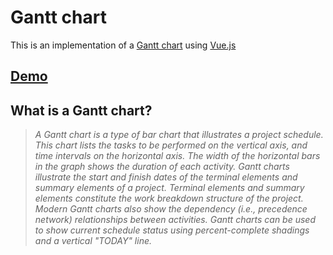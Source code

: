 # Gantt chart

This is an implementation of a [Gantt chart](https://en.wikipedia.org/wiki/Gantt_chart) using [Vue.js](https://vuejs.org/)

## [Demo](https://sarmerer.github.io/vue-gantt-chart/)

## What is a Gantt chart?

> *A Gantt chart is a type of bar chart that illustrates a project schedule. This chart lists the tasks to be performed on the vertical axis, and time intervals on the horizontal axis. The width of the horizontal bars in the graph shows the duration of each activity. Gantt charts illustrate the start and finish dates of the terminal elements and summary elements of a project. Terminal elements and summary elements constitute the work breakdown structure of the project. Modern Gantt charts also show the dependency (i.e., precedence network) relationships between activities. Gantt charts can be used to show current schedule status using percent-complete shadings and a vertical "TODAY" line.*

